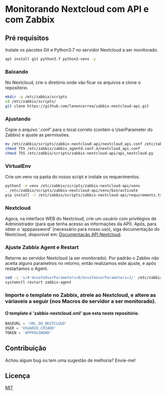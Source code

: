 # Monitorando Nextcloud com API e com Zabbix 
## Pré requisitos
Instale os pacotes Git e Python3.7 no servidor Nextcloud a ser monitorado.

```bash
apt install git python3.7 python3-venv -y
```

### Baixando
No Nextcloud, crie o diretório onde vão ficar os arquivos e clone o repositório.

```bash
mkdir -p /etc/zabbix/scripts
cd /etc/zabbix/scripts/
git clone https://github.com/lenoncorrea/zabbix-nextcloud-api.git
```

### Ajustando
Copie o arquivo '.conf' para o local correto (contém o UserParameter do Zabbix) e ajuste as permissões.

```bash
mv /etc/zabbix/scripts/zabbix-nextcloud-api/nextcloud_api.conf /etc/zabbix/zabbix_agentd.conf.d/
chmod 755 /etc/zabbix/zabbix_agentd.conf.d/nextcloud_api.conf
chmod 755 /etc/zabbix/scripts/zabbix-nextcloud-api/api_nextcloud.py
```
### VirtualEnv
Crie um venv na pasta do nosso script e instale os requerimentos.

```bash
python3 -m venv /etc/zabbix/scripts/zabbix-nextcloud-api/venv
. /etc/zabbix/scripts/zabbix-nextcloud-api/venv/bin/activate
pip install -r /etc/zabbix/scripts/zabbix-nextcloud-api/requirements.txt
```

### Nextcloud
Agora, na interface WEB do Nextcloud, crie um usuário com privilégios de Administrador (para que tenha acesso as informações da API). Após, para obter o 'apppassword' (necessário para nosso uso), siga documentação do Nextcloud, disponível em: [Documentação API Nextcloud](https://docs.nextcloud.com/server/latest/developer_manual/client_apis/LoginFlow/index.html/).

### Ajuste Zabbix Agent e Restart
Retorne ao servidor Nextcloud (a ser monitorado). Por padrão o Zabbix não aceita alguns parametros no retorno, então realizamos este ajuste, e após restartamos o Agent.

```bash
sed -i 's/# UnsafeUserParameters=0/UnsafeUserParameters=1/' /etc/zabbix/zabbix_agentd.conf
systemctl restart zabbix-agent
```

### Importe o template no Zabbix, atrele ao Nextcloud, e altere as váriaveis a seguir (nos Macros do servidor a ser monitorado).
#### O template é 'zabbix-nextcloud.xml' que esta neste repositório.
```python
BASEURL = 'URL_DO_NEXTCLOUD'
USER = 'USUARIO_CRIADO'
TOKEN = 'APPPASSWORD'
```

## Contribuição

Achou algum bug ou tem uma sugestão de melhoria? Envie-me!

## Licença
[MIT](https://github.com/lenoncorrea/zabbix-nextcloud-api/blob/master/LICENSE)
